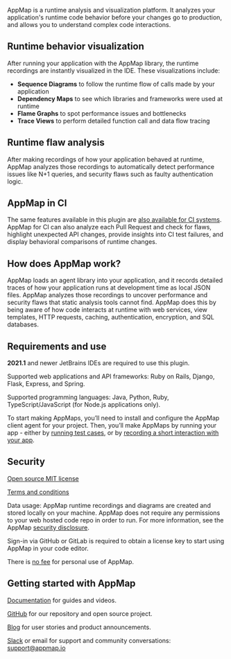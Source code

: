 AppMap is a runtime analysis and visualization platform. It analyzes your application's runtime code behavior before your changes go to production, and allows you to understand complex code interactions.

## Runtime behavior visualization
After running your application with the AppMap library, the runtime recordings are instantly visualized in the IDE. These visualizations include:
* **Sequence Diagrams** to follow the runtime flow of calls made by your application
* **Dependency Maps** to see which libraries and frameworks were used at runtime
* **Flame Graphs** to spot performance issues and bottlenecks
* **Trace Views** to perform detailed function call and data flow tracing

## Runtime flaw analysis
After making recordings of how your application behaved at runtime, AppMap analyzes those recordings to automatically detect performance issues like N+1 queries, and security flaws such as faulty authentication logic.

## AppMap in CI
The same features available in this plugin are [also available for CI systems](https://appmap.io/docs/analysis/in-ci.html). AppMap for CI can also analyze each Pull Request and check for flaws, highlight unexpected API changes, provide insights into CI test failures, and display behavioral comparisons of runtime changes.

## How does AppMap work?
AppMap loads an agent library into your application, and it records detailed traces of how your application runs at development time as local JSON files. AppMap analyzes those recordings to uncover performance and security flaws that static analysis tools cannot find. AppMap does this by being aware of how code interacts at runtime with web services, view templates, HTTP requests, caching, authentication, encryption, and SQL databases.

## Requirements and use

**2021.1** and newer JetBrains IDEs are required to use this plugin.

Supported web applications and API frameworks: Ruby on Rails, Django, Flask, Express, and Spring.

Supported programming languages: Java, Python, Ruby, TypeScript/JavaScript (for Node.js applications only).

To start making AppMaps, you’ll need to install and configure the AppMap client agent for your project. Then, you’ll make AppMaps by running your app - either by
[running test cases](https://appmap.io/docs/recording-methods.html#recording-test-cases), or by
[recording a short interaction with your app](https://appmap.io/docs/recording-methods.html#remote-recording). 

## Security

[Open source MIT license](https://github.com/getappmap/appmap-intellij-plugin/blob/main/LICENSE)

[Terms and conditions](https://appmap.io/community/terms-and-conditions.html)

Data usage: AppMap runtime recordings and diagrams are created and stored locally on your machine. AppMap does not require any permissions to your web hosted code repo in order to run. For more information, see the AppMap [security disclosure](https://appmap.io/security).

Sign-in via GitHub or GitLab is required to obtain a license key to start using AppMap in your code editor.

There is [no fee](https://appmap.io/pricing) for personal use of AppMap.

## Getting started with AppMap

[Documentation](https://appmap.io/docs/appmap-overview.html) for guides and videos.

[GitHub](https://github.com/getappmap) for our repository and open source project.

[Blog](https://appmap.io/blog/) for user stories and product announcements.

[Slack](https://appmap.io/slack) or email for support and community conversations: [support@appmap.io](mailto:support@appmap.io)

